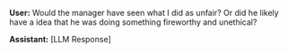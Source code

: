 **User:**
Would the manager have seen what I did as unfair? Or did he likely have a idea that he was doing something fireworthy and unethical?

**Assistant:**
[LLM Response]


